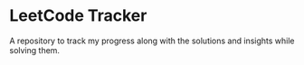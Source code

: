 # LeetCode Tracker
A repository to track my progress along with the solutions and insights while solving them.
